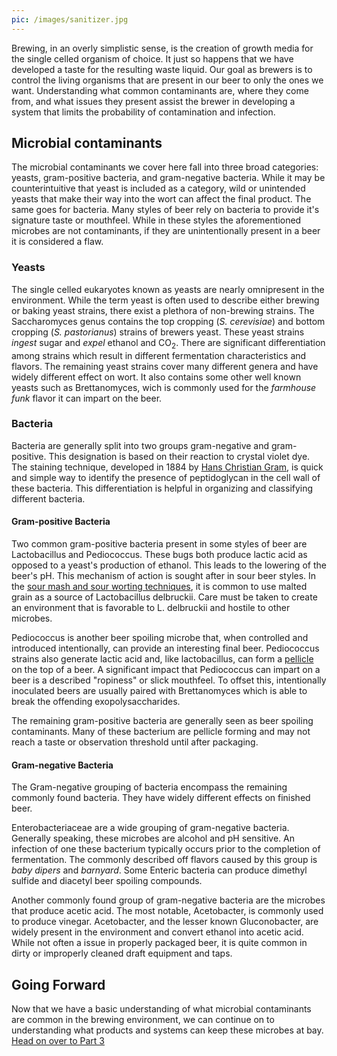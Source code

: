 ```yaml
---
pic: /images/sanitizer.jpg
---
```

Brewing, in an overly simplistic sense, is the creation of growth media for the single celled organism of choice.  It just so happens that we have developed a taste for the resulting waste liquid.  Our goal as brewers is to control the living organisms that are present in our beer to only the ones we want.  Understanding what common contaminants are, where they come from, and what issues they present assist the brewer in developing a system that limits the probability of contamination and infection.

## Microbial contaminants
The microbial contaminants we cover here fall into three broad categories: yeasts, gram-positive bacteria, and gram-negative bacteria.  While it may be counterintuitive that yeast is included as a category, wild or unintended yeasts that make their way into the wort can affect the final product.  The same goes for bacteria.  Many styles of beer rely on bacteria to provide it's signature taste or mouthfeel.  While in these styles the aforementioned microbes are not contaminants, if they are unintentionally present in a beer it is considered a flaw.  

### Yeasts
The single celled eukaryotes known as yeasts are nearly omnipresent in the environment.  While the term yeast is often used to describe either brewing or baking yeast strains, there exist a plethora of non-brewing strains.  The Saccharomyces genus contains the top cropping (*S. cerevisiae*) and bottom cropping (*S. pastorianus*) strains of brewers yeast.  These yeast strains *ingest* sugar and *expel* ethanol and CO<sub>2</sub>.   There are significant differentiation among strains which result in different fermentation characteristics and flavors.  The remaining yeast strains cover many different genera and have widely different effect on wort.  It also contains some other well known yeasts such as Brettanomyces, wich is commonly used for the *farmhouse funk* flavor it can impart on the beer.

### Bacteria
Bacteria are generally split into two groups gram-negative and gram-positive. This designation is based on their reaction to crystal violet dye.  The staining technique, developed in 1884 by [Hans Christian Gram](https://en.wikipedia.org/wiki/Hans_Christian_Gram), is quick and simple way to identify the presence of peptidoglycan in the cell wall of these bacteria.  This differentiation is helpful in organizing and classifying different bacteria.  

#### Gram-positive Bacteria
Two common gram-positive bacteria present in some styles of beer are Lactobacillus and Pediococcus.  These bugs both produce lactic acid as opposed to a yeast's production of ethanol.  This leads to the lowering of the beer's pH. This mechanism of action is sought after in sour beer styles.  In the [sour mash and sour worting techniques](http://byo.com/light-ale/item/889-how-to-make-a-sour-mash-techniques), it is common to use malted grain as a source of Lactobacillus delbruckii.  Care must be taken to create an environment that is favorable to L. delbruckii and hostile to other microbes.  

Pediococcus is another beer spoiling microbe that, when controlled and introduced intentionally, can provide an interesting final beer.  Pediococcus strains also generate lactic acid and, like lactobacillus, can form a [pellicle](http://www.milkthefunk.com/wiki/Pellicle) on the top of a beer.  A significant impact that Pediococcus can impart on a beer is a described "ropiness" or slick mouthfeel.  To offset this, intentionally inoculated beers are usually paired with Brettanomyces which is able to break the offending exopolysaccharides.  

The remaining gram-positive bacteria are generally seen as beer spoiling contaminants.  Many of these bacterium are pellicle forming and may not reach a taste or observation threshold until after packaging.  

#### Gram-negative Bacteria
The Gram-negative grouping of bacteria encompass the remaining commonly found bacteria.  They have widely different effects on finished beer.   

Enterobacteriaceae are a wide grouping of gram-negative bacteria.  Generally speaking, these microbes are alcohol and pH sensitive.  An infection of one these bacterium typically occurs prior to the completion of fermentation.  The commonly described off flavors caused by this group is *baby dipers* and *barnyard*.  Some Enteric bacteria can produce dimethyl sulfide and diacetyl beer spoiling compounds.

Another commonly found group of gram-negative bacteria are the microbes that produce acetic acid.  The most notable, Acetobacter, is commonly used to produce vinegar.   Acetobacter, and the lesser known Gluconobacter, are widely present in the environment and convert ethanol into acetic acid.  While not often a issue in properly packaged beer, it is quite common in dirty or improperly cleaned draft equipment and taps.


## Going Forward
Now that we have a basic understanding of what microbial contaminants are common in the brewing environment, we can continue on to understanding what products and systems can keep these microbes at bay.  [Head on over to Part 3](#)